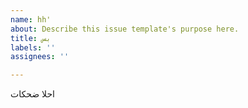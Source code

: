 ```yaml
---
name: hh'
about: Describe this issue template's purpose here.
title: بس
labels: ''
assignees: ''

---
```


احلا ضحكات
